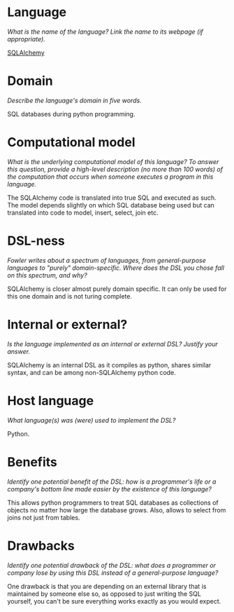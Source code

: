 # Language
_What is the name of the language? Link the name to its webpage 
(if appropriate)._

[SQLAlchemy](http://www.sqlalchemy.org)

# Domain
_Describe the language's domain in five words._

SQL databases during python programming.

# Computational model
_What is the underlying computational model of this language? To answer this 
question, provide a high-level description (no more than 100 words) of the 
computation that occurs when someone executes a program in this language._

The SQLAlchemy code is translated into true SQL and executed as such. The model depends slightly on which SQL database being used but can translated into code to model, insert, select, join etc.


# DSL-ness
_Fowler writes about a spectrum of languages, from general-purpose languages to 
"purely" domain-specific. Where does the DSL you chose fall on this spectrum, 
and why?_ 

SQLAlchemy is closer almost purely domain specific. It can only be used for this one domain and is not turing complete.


# Internal or external?
_Is the language implemented as an internal or external DSL? 
Justify your answer._

SQLAlchemy is an internal DSL as it compiles as python, shares similar syntax, and can be among non-SQLAlchemy python code.


# Host language
_What language(s) was (were) used to implement the DSL?_

Python.


# Benefits
_Identify one potential benefit of the DSL: how is a programmer's life or a 
company's bottom line made easier by the existence of this language?_

This allows python programmers to treat SQL databases as collections of objects no matter how large the database grows. Also, allows to select from joins not just from tables.


# Drawbacks
_Identify one potential drawback of the DSL: what does a programmer or company 
lose by using this DSL instead of a general-purpose language?_

One drawback is that you are depending on an external library that is maintained by someone else so, as opposed to just writing the SQL yourself, you can't be sure everything works exactly as you would expect.
